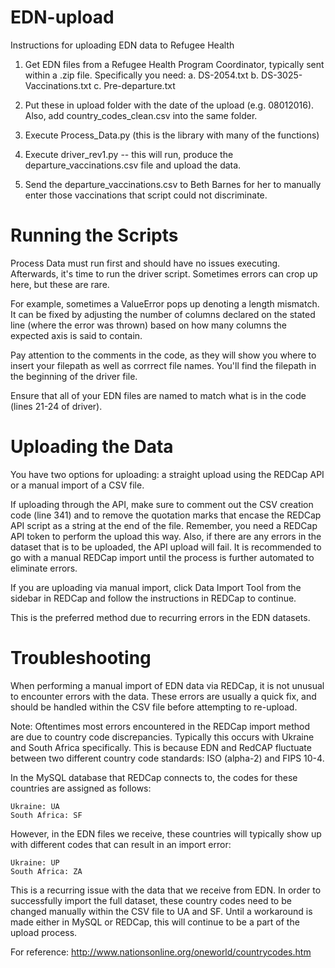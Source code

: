 # EDN-upload

Instructions for uploading EDN data to Refugee Health

  1. Get EDN files from a Refugee Health Program Coordinator, typically sent within a .zip file.  Specifically you need:
  a. DS-2054.txt
  b. DS-3025-Vaccinations.txt
  c. Pre-departure.txt

  2. Put these in upload folder with the date of the upload (e.g. 08012016). 
     Also, add country_codes_clean.csv into the same folder.  

  3. Execute Process_Data.py (this is the library with many of the functions)

  4. Execute driver_rev1.py -- this will run, produce the departure_vaccinations.csv file and upload the data.

  5. Send the departure_vaccinations.csv to Beth Barnes for her to manually enter those vaccinations that script could not discriminate.

# Running the Scripts

Process Data must run first and should have no issues executing. Afterwards, it's time to run the driver script. Sometimes errors can crop up here, but these are rare.

For example, sometimes a ValueError pops up denoting a length mismatch. It can be fixed by adjusting the number of columns declared on the stated line (where the error was thrown) based on how many columns the expected axis is said to contain.

Pay attention to the comments in the code, as they will show you where to insert your filepath as well as corrrect file names. You'll find the filepath in the beginning of the driver file.

Ensure that all of your EDN files are named to match what is in the code (lines 21-24 of driver).

# Uploading the Data

You have two options for uploading: a straight upload using the REDCap API or a manual import of a CSV file.

If uploading through the API, make sure to comment out the CSV creation code (line 341) and to remove the quotation marks that encase the REDCap API script as a string at the end of the file. Remember, you need a REDCap API token to perform the upload this way. Also, if there are any errors in the dataset that is to be uploaded, the API upload will fail. It is recommended to go with a manual REDCap import until the process is further automated to eliminate errors.

If you are uploading via manual import, click Data Import Tool from the sidebar in REDCap and follow the instructions in REDCap to continue.

This is the preferred method due to recurring errors in the EDN datasets.

# Troubleshooting

When performing a manual import of EDN data via REDCap, it is not unusual to encounter errors with the data. These errors are usually a quick fix, and should be handled within the CSV file before attempting to re-upload.

Note: Oftentimes most errors encountered in the REDCap import method are due to country code discrepancies. Typically this occurs with Ukraine and South Africa specifically. This is because EDN and RedCAP fluctuate between two different country code standards: ISO (alpha-2) and FIPS 10-4.

In the MySQL database that REDCap connects to, the codes for these countries are assigned as follows:

    Ukraine: UA
    South Africa: SF
    
However, in the EDN files we receive, these countries will typically show up with different codes that can result in an import error:

    Ukraine: UP
    South Africa: ZA
    
This is a recurring issue with the data that we receive from EDN. In order to successfully import the full dataset, these country codes need to be changed manually within the CSV file to UA and SF. Until a workaround is made either in MySQL or REDCap, this will continue to be a part of the upload process.

For reference: http://www.nationsonline.org/oneworld/countrycodes.htm
